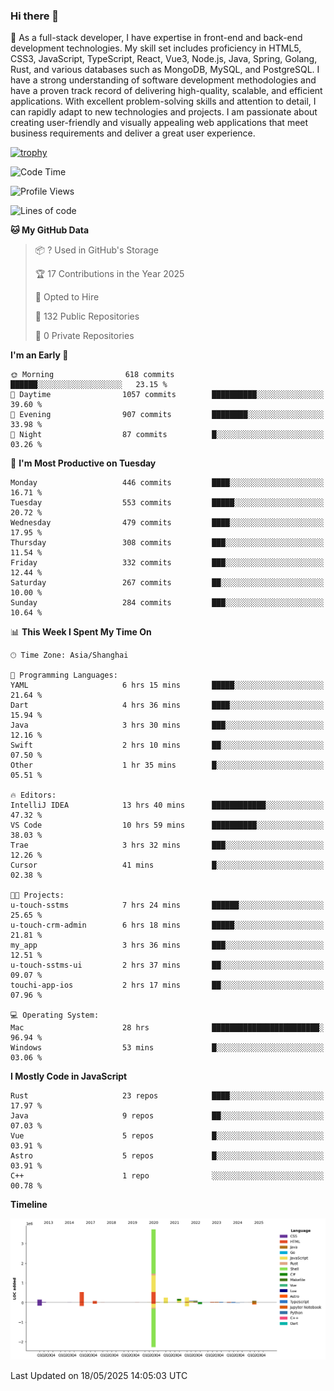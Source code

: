 ### Hi there 👋

🌱 As a full-stack developer, I have expertise in front-end and back-end development technologies. My skill set includes proficiency in HTML5, CSS3, JavaScript, TypeScript, React, Vue3, Node.js, Java, Spring, Golang, Rust, and various databases such as MongoDB, MySQL, and PostgreSQL. I have a strong understanding of software development methodologies and have a proven track record of delivering high-quality, scalable, and efficient applications. With excellent problem-solving skills and attention to detail, I can rapidly adapt to new technologies and projects. I am passionate about creating user-friendly and visually appealing web applications that meet business requirements and deliver a great user experience.

[![trophy](https://github-profile-trophy.vercel.app/?username=elton&rank=SECRET,SSS,SS,S,AAA,AA,A&theme=onedark&no-frame=true&margin-w=10)](https://github.com/ryo-ma/github-profile-trophy)

<!--START_SECTION:waka-->
![Code Time](http://img.shields.io/badge/Code%20Time-1%2C647%20hrs%209%20mins-blue)

![Profile Views](http://img.shields.io/badge/Profile%20Views-0-blue)

![Lines of code](https://img.shields.io/badge/From%20Hello%20World%20I%27ve%20Written-5.7%20million%20lines%20of%20code-blue)

**🐱 My GitHub Data** 

> 📦 ? Used in GitHub's Storage 
 > 
> 🏆 17 Contributions in the Year 2025
 > 
> 💼 Opted to Hire
 > 
> 📜 132 Public Repositories 
 > 
> 🔑 0 Private Repositories 
 > 
**I'm an Early 🐤** 

```text
🌞 Morning                618 commits         ██████░░░░░░░░░░░░░░░░░░░   23.15 % 
🌆 Daytime                1057 commits        ██████████░░░░░░░░░░░░░░░   39.60 % 
🌃 Evening                907 commits         ████████░░░░░░░░░░░░░░░░░   33.98 % 
🌙 Night                  87 commits          █░░░░░░░░░░░░░░░░░░░░░░░░   03.26 % 
```
📅 **I'm Most Productive on Tuesday** 

```text
Monday                   446 commits         ████░░░░░░░░░░░░░░░░░░░░░   16.71 % 
Tuesday                  553 commits         █████░░░░░░░░░░░░░░░░░░░░   20.72 % 
Wednesday                479 commits         ████░░░░░░░░░░░░░░░░░░░░░   17.95 % 
Thursday                 308 commits         ███░░░░░░░░░░░░░░░░░░░░░░   11.54 % 
Friday                   332 commits         ███░░░░░░░░░░░░░░░░░░░░░░   12.44 % 
Saturday                 267 commits         ██░░░░░░░░░░░░░░░░░░░░░░░   10.00 % 
Sunday                   284 commits         ███░░░░░░░░░░░░░░░░░░░░░░   10.64 % 
```


📊 **This Week I Spent My Time On** 

```text
🕑︎ Time Zone: Asia/Shanghai

💬 Programming Languages: 
YAML                     6 hrs 15 mins       █████░░░░░░░░░░░░░░░░░░░░   21.64 % 
Dart                     4 hrs 36 mins       ████░░░░░░░░░░░░░░░░░░░░░   15.94 % 
Java                     3 hrs 30 mins       ███░░░░░░░░░░░░░░░░░░░░░░   12.16 % 
Swift                    2 hrs 10 mins       ██░░░░░░░░░░░░░░░░░░░░░░░   07.50 % 
Other                    1 hr 35 mins        █░░░░░░░░░░░░░░░░░░░░░░░░   05.51 % 

🔥 Editors: 
IntelliJ IDEA            13 hrs 40 mins      ████████████░░░░░░░░░░░░░   47.32 % 
VS Code                  10 hrs 59 mins      ██████████░░░░░░░░░░░░░░░   38.03 % 
Trae                     3 hrs 32 mins       ███░░░░░░░░░░░░░░░░░░░░░░   12.26 % 
Cursor                   41 mins             █░░░░░░░░░░░░░░░░░░░░░░░░   02.38 % 

🐱‍💻 Projects: 
u-touch-sstms            7 hrs 24 mins       ██████░░░░░░░░░░░░░░░░░░░   25.65 % 
u-touch-crm-admin        6 hrs 18 mins       █████░░░░░░░░░░░░░░░░░░░░   21.81 % 
my_app                   3 hrs 36 mins       ███░░░░░░░░░░░░░░░░░░░░░░   12.51 % 
u-touch-sstms-ui         2 hrs 37 mins       ██░░░░░░░░░░░░░░░░░░░░░░░   09.07 % 
touchi-app-ios           2 hrs 17 mins       ██░░░░░░░░░░░░░░░░░░░░░░░   07.96 % 

💻 Operating System: 
Mac                      28 hrs              ████████████████████████░   96.94 % 
Windows                  53 mins             █░░░░░░░░░░░░░░░░░░░░░░░░   03.06 % 
```

**I Mostly Code in JavaScript** 

```text
Rust                     23 repos            ████░░░░░░░░░░░░░░░░░░░░░   17.97 % 
Java                     9 repos             ██░░░░░░░░░░░░░░░░░░░░░░░   07.03 % 
Vue                      5 repos             █░░░░░░░░░░░░░░░░░░░░░░░░   03.91 % 
Astro                    5 repos             █░░░░░░░░░░░░░░░░░░░░░░░░   03.91 % 
C++                      1 repo              ░░░░░░░░░░░░░░░░░░░░░░░░░   00.78 % 
```



**Timeline**

![Lines of Code chart](https://raw.githubusercontent.com/elton/elton/main/assets/bar_graph.png)


 Last Updated on 18/05/2025 14:05:03 UTC
<!--END_SECTION:waka-->

<!--
**elton/elton** is a ✨ _special_ ✨ repository because its `README.md` (this file) appears on your GitHub profile.

Here are some ideas to get you started:

- 🔭 I’m currently working on ...
- 🌱 I’m currently learning ...
- 👯 I’m looking to collaborate on ...
- 🤔 I’m looking for help with ...
- 💬 Ask me about ...
- 📫 How to reach me: ...
- 😄 Pronouns: ...
- ⚡ Fun fact: ...
-->
